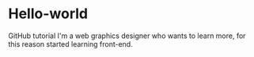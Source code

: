 # Hello-world
GitHub tutorial
I'm a web graphics designer who wants to learn more, for this reason started learning front-end.
